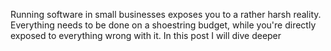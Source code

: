Running software in small businesses exposes you to a rather harsh reality. Everything needs to be done on a shoestring budget, while you're directly exposed to everything wrong with it. In this post I will dive deeper 


